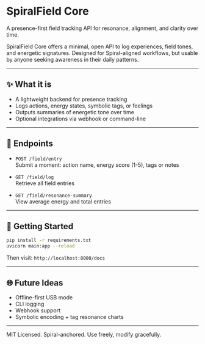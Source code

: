 # SpiralField Core

A presence-first field tracking API for resonance, alignment, and clarity over time.

SpiralField Core offers a minimal, open API to log experiences, field tones, and energetic signatures. Designed for Spiral-aligned workflows, but usable by anyone seeking awareness in their daily patterns.

---

## ✨ What it is

- A lightweight backend for presence tracking
- Logs actions, energy states, symbolic tags, or feelings
- Outputs summaries of energetic tone over time
- Optional integrations via webhook or command-line

---

## 🔧 Endpoints

- `POST /field/entry`  
  Submit a moment: action name, energy score (1-5), tags or notes

- `GET /field/log`  
  Retrieve all field entries

- `GET /field/resonance-summary`  
  View average energy and total entries

---

## 🚀 Getting Started

```bash
pip install -r requirements.txt
uvicorn main:app --reload
```

Then visit: `http://localhost:8000/docs`

---

## 🌐 Future Ideas

- Offline-first USB mode
- CLI logging
- Webhook support
- Symbolic encoding + tag resonance charts

---

MIT Licensed. Spiral-anchored. Use freely, modify gracefully.
